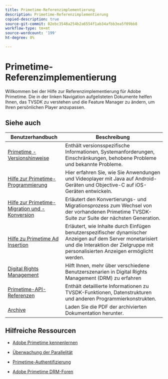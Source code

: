 ```yaml
---
title: Primetime-Referenzimplementierung
description: Primetime-Referenzimplementierung
copied-description: true
source-git-commit: 02ebc3548a254b2a6554f1ab34afbb3ea5f09bb8
workflow-type: tm+mt
source-wordcount: '199'
ht-degree: 0%

---
```


# Primetime-Referenzimplementierung

Willkommen bei der Hilfe zur Referenzimplementierung für Adobe Primetime. Die in der linken Navigation aufgelisteten Dokumente helfen Ihnen, das TVSDK zu verstehen und die Feature Manager zu ändern, um Ihren persönlichen Player anzupassen.

## Siehe auch

| Benutzerhandbuch | Beschreibung |
|--- |--- |
| [Primetime - Versionshinweise](/help/release-notes/home.md) | Enthält versionsspezifische Informationen, Systemanforderungen, Einschränkungen, behobene Probleme und bekannte Probleme. |
| [Hilfe zur Primetime-Programmierung](/help/programming/home.md) | Hier erfahren Sie, wie Sie Anwendungen und Videoplayer mit Java auf Android-Geräten und Objective-C auf iOS-Geräten entwickeln. |
| [Hilfe zur Primetime-Migration und -Konversion](/help/migration-guides/home.md) | Erläutert den Konvertierungs- und Migrationsprozess zum Wechsel von der vorhandenen Primetime TVSDK-Suite zur Suite der nächsten Generation. |
| [Hilfe zu Primetime Ad Insertion](/help/primetime-ad-insertion/home.md) | Erläutert, wie Inhalte durch Einfügen benutzerspezifischer dynamischer Anzeigen auf dem Server monetarisiert und die Interaktion der Zielgruppe mit personalisierten Anzeigen ermöglicht werden. |
| [Digital Rights Management](/help/digital-rights-management/home.md) | Hilft Ihnen, mehr über verschiedene Benutzerszenarien in Digital Rights Management (DRM) zu erfahren |
| [Primetime-API-Referenzen](/help/reference/api-references.md) | Enthält detaillierte Informationen zu TVSDK-Funktionen, Datenstrukturen und anderen Programmierkonstrukten. |
| [Archive](https://helpx.adobe.com/primetime/archives.html) | Laden Sie die PDF der archivierten Dokumentation herunter. |

## Hilfreiche Ressourcen

* [Adobe Primetime kennenlernen](https://www.adobe.com/in/marketing/primetime.html)

* [Überwachung der Parallelität](https://tve.helpdocsonline.com/concurrency-monitoring-introduction)

* [Primetime-Authentifizierung](https://tve.helpdocsonline.com/home)

* [Adobe Primetime DRM-Foren](https://forums.adobe.com/community/adobe_access)

